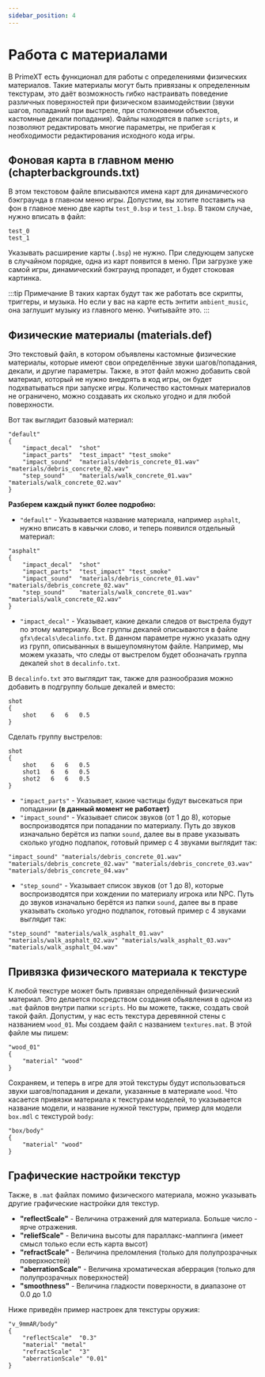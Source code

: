 ```yaml
---
sidebar_position: 4
---
```


# Работа с материалами
В PrimeXT есть функционал для работы с определениями физических материалов. Такие материалы могут быть привязаны к определенным текстурам, это даёт возможность гибко настраивать поведение различных поверхностей при физическом взаимодействии (звуки шагов, попаданий при выстреле, при столкновении объектов, кастомные декали попадания).
Файлы находятся в папке `scripts`, и позволяют редактировать многие параметры, не прибегая к необходимости редактирования исходного кода игры.

## Фоновая карта в главном меню (chapterbackgrounds.txt)
В этом текстовом файле вписываются имена карт для динамического бэкграунда в главном меню игры. Допустим, вы хотите поставить на фон в главное меню две карты `test_0.bsp` и `test_1.bsp`. В таком случае, нужно вписать в файл:
```
test_0
test_1
```
Указывать расширение карты (`.bsp`) не нужно. При следующем запуске в случайном порядке, одна из карт появится в меню. При загрузке уже самой игры, динамический бэкграунд пропадет, и будет стоковая картинка. 

:::tip Примечание
В таких картах будут так же работать все скрипты, триггеры, и музыка. Но если у вас на карте есть энтити `ambient_music`, она заглушит музыку из главного меню. Учитывайте это.
:::

## Физические материалы (materials.def)
Это текстовый файл, в котором объявлены кастомные физические материалы, которые имеют свои определённые звуки шагов/попадания, декали, и другие параметры. 
Также, в этот файл можно добавить свой материал, который не нужно внедрять в код игры, он будет подхватываться при запуске игры. 
Количество кастомных материалов не ограничено, можно создавать их сколько угодно и для любой поверхности. 

Вот так выглядит базовый материал:
```
"default"
{
	"impact_decal"	"shot"
	"impact_parts"	"test_impact" "test_smoke"
	"impact_sound"	"materials/debris_concrete_01.wav" "materials/debris_concrete_02.wav" 
	"step_sound"	"materials/walk_concrete_01.wav" "materials/walk_concrete_02.wav" 
}
```

**Разберем каждый пункт более подробно:**
- `"default"` - Указывается название материала, например `asphalt`, нужно вписать в кавычки слово, и теперь появился отдельный материал: 
```
"asphalt"
{
	"impact_decal"	"shot"
	"impact_parts"	"test_impact" "test_smoke"
	"impact_sound"	"materials/debris_concrete_01.wav" "materials/debris_concrete_02.wav" 
	"step_sound"	"materials/walk_concrete_01.wav" "materials/walk_concrete_02.wav" 
}
```
- `"impact_decal"` - Указывает, какие декали следов от выстрела будут по этому материалу. Все группы декалей описываются в файле `gfx\decals\decalinfo.txt`.
В данном параметре нужно указать одну из групп, описыванных в вышеупомянутом файле. 
Например, мы можем указать, что следы от выстрелом будет обозначать группа декалей `shot` в `decalinfo.txt`.

В `decalinfo.txt` это выглядит так, также для разнообразия можно добавить в подгруппу больше декалей и вместо:
```
shot
{
	shot	6	6	0.5
}
```
Сделать группу выстрелов:
```
shot
{
	shot	6	6	0.5
	shot1	6	6	0.5
	shot2	6	6	0.5
}
```

- `"impact_parts"` - Указывает, какие частицы будут высекаться при попадании **(в данный момент не работает)**
- `"impact_sound"` - Указывает список звуков (от 1 до 8), которые воспроизводятся при попадании по материалу. Путь до звуков изначально берётся из папки `sound`, далее вы в праве указывать сколько угодно подпапок, готовый пример с 4 звуками выглядит так:
```
"impact_sound" "materials/debris_concrete_01.wav" "materials/debris_concrete_02.wav" "materials/debris_concrete_03.wav" "materials/debris_concrete_04.wav"
```
- `"step_sound"` - Указывает список звуков (от 1 до 8), которые воспроизводятся при хождении по материалу игрока или NPC. Путь до звуков изначально берётся из папки `sound`, далее вы в праве указывать сколько угодно подпапок, готовый пример с 4 звуками выглядит так: 
```
"step_sound" "materials/walk_asphalt_01.wav" "materials/walk_asphalt_02.wav" "materials/walk_asphalt_03.wav" "materials/walk_asphalt_04.wav"
```

## Привязка физического материала к текстуре
К любой текстуре может быть привязан определённый физический материал. Это делается посредством создания обьявления в одном из `.mat` файлов внутри папки `scripts`. 
Но вы можете, также, создать свой такой файл. Допустим, у нас есть текстура деревянной стены с названием `wood_01`. Мы создаем файл с названием `textures.mat`. В этой файле мы пишем:
```
"wood_01"
{
	"material" "wood"
}
```
Сохраняем, и теперь в игре для этой текстуры будут использоваться звуки шагов/попадания и декали, указанные в материале `wood`.
Что касается привязки материала к текстурам моделей, то указывается название модели, и название нужной текстуры, пример для модели `box.mdl` с текстурой `body`: 
```
"box/body"
{
	"material" "wood"
}
```

## Графические настройки текстур
Также, в `.mat` файлах помимо физического материала, можно указывать другие графические настройки для текстур.
 - **"reflectScale"** - Величина отражений для материала. Больше число - ярче отражения.
 - **"reliefScale"** - Величина высоты для параллакс-маппинга (имеет смысл только если есть карта высот)
 - **"refractScale"** - Величина преломления (только для полупрозрачных поверхностей)
 - **"aberrationScale"** - Величина хроматическая аберрация (только для полупрозрачных поверхностей)
 - **"smoothness"** - Величина гладкости поверхности, в диапазоне от 0.0 до 1.0

Ниже приведён пример настроек для текстуры оружия:
```
"v_9mmAR/body"
{
	"reflectScale"	"0.3"
	"material" "metal"
	"refractScale"	"3"
	"aberrationScale" "0.01"
}
```
